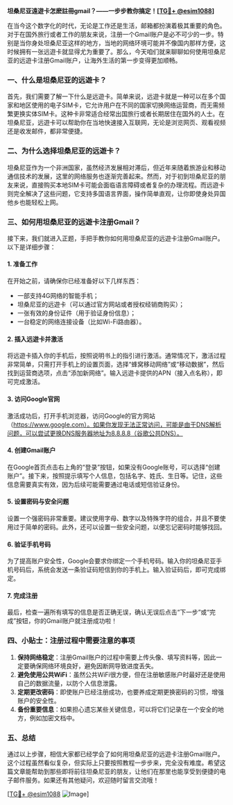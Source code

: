 **坦桑尼亚遠遊卡怎麽註冊gmail？——一步步教你搞定！[[TG💪+ @esim1088](https://t.me/s/esim1088)]**

在当今这个数字化的时代，无论是工作还是生活，邮箱都扮演着极其重要的角色。对于在国外旅行或者工作的朋友来说，注册一个Gmail账户是必不可少的一步。特别是当你身处坦桑尼亚这样的地方，当地的网络环境可能并不像国内那样方便，这时候拥有一张远遊卡就显得尤为重要了。那么，今天咱们就来聊聊如何使用坦桑尼亚的远遊卡注册Gmail账户，让海外生活的第一步变得更加顺畅。

### 一、什么是坦桑尼亚的远遊卡？

首先，我们需要了解一下什么是远遊卡。简单来说，远遊卡就是一种可以在多个国家和地区使用的电子SIM卡，它允许用户在不同的国家切换网络运营商，而无需频繁更换实体SIM卡。这种卡非常适合经常出国旅行或者长期居住在国外的人士。在坦桑尼亚，远遊卡可以帮助你在当地快速接入互联网，无论是浏览网页、观看视频还是收发邮件，都非常便捷。

### 二、为什么选择坦桑尼亚的远遊卡？

坦桑尼亚作为一个非洲国家，虽然经济发展相对滞后，但近年来随着旅游业和移动通信技术的发展，这里的网络服务也逐渐完善起来。然而，对于初到坦桑尼亚的朋友来说，直接购买本地SIM卡可能会面临语言障碍或者复杂的办理流程。而远遊卡则完全解决了这些问题，它支持多国语言界面，操作简单直观，让你即使身处异国他乡也能轻松上网。

### 三、如何用坦桑尼亚的远遊卡注册Gmail？

接下来，我们就进入正题，手把手教你如何用坦桑尼亚的远遊卡注册Gmail账户。以下是详细步骤：

#### 1. 准备工作

在开始之前，请确保你已经准备好以下几样东西：
- 一部支持4G网络的智能手机；
- 坦桑尼亚的远遊卡（可以通过官方网站或者授权经销商购买）；
- 一张有效的身份证件（用于验证身份信息）；
- 一台稳定的网络连接设备（比如Wi-Fi路由器）。

#### 2. 插入远遊卡并激活

将远遊卡插入你的手机后，按照说明书上的指引进行激活。通常情况下，激活过程非常简单，只需打开手机上的设置页面，选择“蜂窝移动网络”或“移动数据”，然后找到运营商选项，点击“添加新网络”。输入远遊卡提供的APN（接入点名称），即可完成激活。

#### 3. 访问Google官网

激活成功后，打开手机浏览器，访问Google的官方网站（https://www.google.com）。如果你发现无法正常访问，可能是由于DNS解析问题，可以尝试更换DNS服务器地址为8.8.8.8（谷歌公共DNS）。

#### 4. 创建Gmail账户

在Google首页点击右上角的“登录”按钮，如果没有Google账号，可以选择“创建账户”。接下来，按照提示填写个人信息，包括名字、姓氏、生日等。记住，这些信息需要真实有效，因为后续可能需要通过电话或短信验证身份。

#### 5. 设置密码与安全问题

设置一个强密码非常重要。建议使用字母、数字以及特殊字符的组合，并且不要使用过于简单的密码。此外，还可以设置一些安全问题，以便忘记密码时能够找回。

#### 6. 验证手机号码

为了提高账户安全性，Google会要求你绑定一个手机号码。输入你的坦桑尼亚手机号码后，系统会发送一条验证码短信到你的手机上。输入验证码后，即可完成绑定。

#### 7. 完成注册

最后，检查一遍所有填写的信息是否正确无误，确认无误后点击“下一步”或“完成”按钮，你的Gmail账户就注册成功啦！

### 四、小贴士：注册过程中需要注意的事项

1. **保持网络稳定**：注册Gmail账户的过程中需要上传头像、填写资料等，因此一定要确保网络环境良好，避免因断网导致进度丢失。
2. **避免使用公共WiFi**：虽然公共WiFi很方便，但在注册敏感账户时最好还是使用自己的数据流量，以防个人信息泄露。
3. **定期更改密码**：即使账户已经注册成功，也要养成定期更换密码的习惯，增强账户的安全性。
4. **备份重要信息**：如果担心遗忘某些关键信息，可以将它们记录在一个安全的地方，例如加密文档中。

### 五、总结

通过以上步骤，相信大家都已经学会了如何用坦桑尼亚的远遊卡注册Gmail账户。这个过程虽然看似复杂，但实际上只要按照教程一步步来，完全没有难度。希望这篇文章能帮助到那些即将前往坦桑尼亚的朋友，让他们在那里也能享受到便捷的电子邮件服务。如果还有其他疑问，欢迎随时留言交流哦！

[[TG💪+ @esim1088](https://t.me/s/esim1088) ![Image](https://i.postimg.cc/4NQfJmqS/Snipaste-2025-05-13-00-14-12.png)]